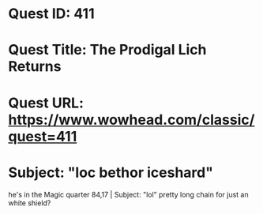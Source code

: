 # Quest ID: 411
# Quest Title: The Prodigal Lich Returns
# Quest URL: https://www.wowhead.com/classic/quest=411
# Subject: "loc bethor iceshard"
he's in the Magic quarter 84,17 | Subject: "lol"
pretty long chain for just an white shield?